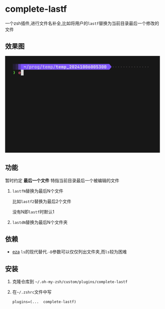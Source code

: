 # complete-lastf

一个zsh插件,进行文件名补全,比如将用户的`lastf`替换为当前目录最后一个修改的文件

## 效果图

![插件使用效果](./demo.gif)

## 功能

暂时约定 **最后一个文件** 特指当前目录最后一个被编辑的文件

1. `lastfN`替换为最后N个文件

   比如`lastf2`替换为最后2个文件

   没有N即`lastf`时默认1

2. `lastdN`替换为最后N个文件夹

## 依赖

- [eza](https://github.com/eza-community/eza) `ls`的现代替代.`-D`参数可以仅仅列出文件夹,而`ls`较为困难

## 安装

1. 克隆仓库到 `~/.oh-my-zsh/custom/plugins/complete-lastf`

2. 在`~/.zshrc`文件中写

   ```shell
   plugins=(...  complete-lastf)
   ```
